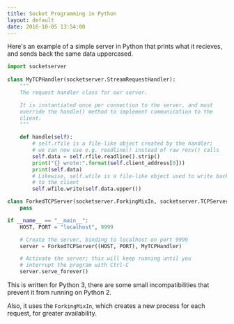 ```yaml
---
title: Socket Programming in Python
layout: default
date: 2016-10-05 13:54:00
---
```


Here's an example of a simple server in Python that prints what it recieves, 
and sends back the same data uppercased.

``` python
import socketserver
    
class MyTCPHandler(socketserver.StreamRequestHandler):
    """
    The request handler class for our server.

    It is instantiated once per connection to the server, and must
    override the handle() method to implement communication to the
    client.
    """

    def handle(self):
        # self.rfile is a file-like object created by the handler;
        # we can now use e.g. readline() instead of raw recv() calls
        self.data = self.rfile.readline().strip()
        print("{} wrote:".format(self.client_address[0]))
        print(self.data)
        # Likewise, self.wfile is a file-like object used to write back
        # to the client
        self.wfile.write(self.data.upper())

class ForkedTCPServer(socketserver.ForkingMixIn, socketserver.TCPServer):
    pass

if __name__ == "__main__":
    HOST, PORT = "localhost", 9999

    # Create the server, binding to localhost on port 9999
    server = ForkedTCPServer((HOST, PORT), MyTCPHandler)

    # Activate the server; this will keep running until you
    # interrupt the program with Ctrl-C
    server.serve_forever()
```

This is written for Python 3, there are some small incompatibilities that 
prevent it from running on Python 2.

Also, it uses the `ForkingMixIn`, which creates a new process for each request,
for greater availability.